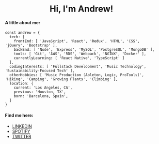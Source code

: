 <h1 align="center">Hi, I'm Andrew!</h1>


#### A little about me: 
```
const andrew = {
  tech: {
    frontEnd: [ 'JavaScript', 'React', 'Redux', 'HTML', 'CSS', 'jQuery', 'Bootstrap' ], 
    backEnd: [ 'Node', 'Express', 'MySQL', 'PostgreSQL', 'MongoDB' ],
    tools: [ 'Git', 'AWS', 'RDS', 'Webpack', 'NGINX', 'Docker' ],
    currentlyLearning: [ 'React Native', 'TypeScript' ]
  },
  codingInterests: [ 'Fullstack Development', 'Music Technology', 'Sustainability-Focused Tech' ],
  otherHobbies: [ 'Music Production (Ableton, Logic, ProTools)', 'Hiking', 'Camping', 'Growing Plants', 'Climbing' ],
  location: {
    current: 'Los Angeles, CA',
    previous: 'Houston, TX',
    born: 'Barcelona, Spain',
  }
}
```
#### Find me here: 
- <a href="https://www.linkedin.com/in/andrewjmunoz4/">LINKEDIN</a>
- <a href="https://open.spotify.com/user/ajmunoz411">SPOTIFY</a>
- <a href="https://twitter.com/and_rew_m">TWITTER</a>



<!--
**ajmunoz411/ajmunoz411** is a ✨ _special_ ✨ repository because its `README.md` (this file) appears on your GitHub profile.

Here are some ideas to get you started:

- 🔭 I’m currently working on ...
- 🌱 I’m currently learning ...
- 👯 I’m looking to collaborate on ...
- 🤔 I’m looking for help with ...
- 💬 Ask me about ...
- 📫 How to reach me: ...
- 😄 Pronouns: ...
- ⚡ Fun fact: ...
-->
